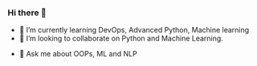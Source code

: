 ### Hi there 👋 

<!--
**shivampatil5606/shivampatil5606** is a ✨ _special_ ✨ repository because its `README.md` (this file) appears on your GitHub profile.

Here are some ideas to get you started:

- 🔭 I’m currently working on  ...-->
- 🌱 I’m currently learning DevOps, Advanced Python, Machine learning
- 👯 I’m looking to collaborate on Python and Machine Learning.
<!-- - 🤔 I’m looking for help with ... -->
- 💬 Ask me about OOPs, ML and NLP
<!-- - 📫 How to reach me: 
- 😄 Pronouns: ...
- ⚡ Fun fact: ...-->
